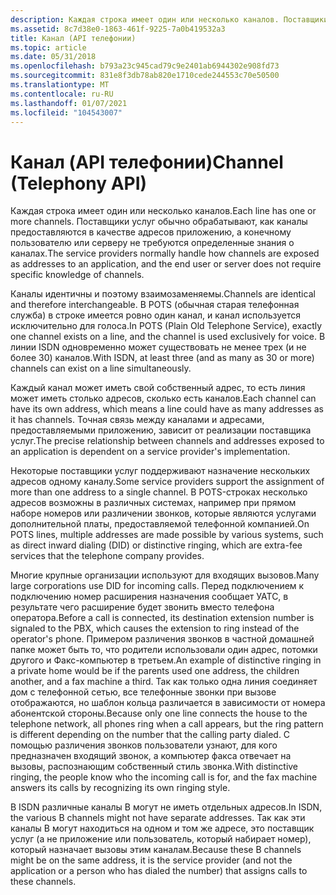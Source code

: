 ```yaml
---
description: Каждая строка имеет один или несколько каналов. Поставщики услуг обычно обрабатывают, как каналы предоставляются в качестве адресов приложению, а конечному пользователю или серверу не требуются определенные знания о каналах.
ms.assetid: 8c7d38e0-1863-461f-9225-7a0b419532a3
title: Канал (API телефонии)
ms.topic: article
ms.date: 05/31/2018
ms.openlocfilehash: b793a23c945cad79c9e2401ab6944302e908fd73
ms.sourcegitcommit: 831e8f3db78ab820e1710cede244553c70e50500
ms.translationtype: MT
ms.contentlocale: ru-RU
ms.lasthandoff: 01/07/2021
ms.locfileid: "104543007"
---
```

# <a name="channel-telephony-api"></a><span data-ttu-id="7067a-104">Канал (API телефонии)</span><span class="sxs-lookup"><span data-stu-id="7067a-104">Channel (Telephony API)</span></span>

<span data-ttu-id="7067a-105">Каждая строка имеет один или несколько каналов.</span><span class="sxs-lookup"><span data-stu-id="7067a-105">Each line has one or more channels.</span></span> <span data-ttu-id="7067a-106">Поставщики услуг обычно обрабатывают, как каналы предоставляются в качестве адресов приложению, а конечному пользователю или серверу не требуются определенные знания о каналах.</span><span class="sxs-lookup"><span data-stu-id="7067a-106">The service providers normally handle how channels are exposed as addresses to an application, and the end user or server does not require specific knowledge of channels.</span></span>

<span data-ttu-id="7067a-107">Каналы идентичны и поэтому взаимозаменяемы.</span><span class="sxs-lookup"><span data-stu-id="7067a-107">Channels are identical and therefore interchangeable.</span></span> <span data-ttu-id="7067a-108">В POTS (обычная старая телефонная служба) в строке имеется ровно один канал, и канал используется исключительно для голоса.</span><span class="sxs-lookup"><span data-stu-id="7067a-108">In POTS (Plain Old Telephone Service), exactly one channel exists on a line, and the channel is used exclusively for voice.</span></span> <span data-ttu-id="7067a-109">В линии ISDN одновременно может существовать не менее трех (и не более 30) каналов.</span><span class="sxs-lookup"><span data-stu-id="7067a-109">With ISDN, at least three (and as many as 30 or more) channels can exist on a line simultaneously.</span></span>

<span data-ttu-id="7067a-110">Каждый канал может иметь свой собственный адрес, то есть линия может иметь столько адресов, сколько есть каналов.</span><span class="sxs-lookup"><span data-stu-id="7067a-110">Each channel can have its own address, which means a line could have as many addresses as it has channels.</span></span> <span data-ttu-id="7067a-111">Точная связь между каналами и адресами, предоставляемыми приложению, зависит от реализации поставщика услуг.</span><span class="sxs-lookup"><span data-stu-id="7067a-111">The precise relationship between channels and addresses exposed to an application is dependent on a service provider's implementation.</span></span>

<span data-ttu-id="7067a-112">Некоторые поставщики услуг поддерживают назначение нескольких адресов одному каналу.</span><span class="sxs-lookup"><span data-stu-id="7067a-112">Some service providers support the assignment of more than one address to a single channel.</span></span> <span data-ttu-id="7067a-113">В POTS-строках несколько адресов возможны в различных системах, например при прямом наборе номеров или различении звонков, которые являются услугами дополнительной платы, предоставляемой телефонной компанией.</span><span class="sxs-lookup"><span data-stu-id="7067a-113">On POTS lines, multiple addresses are made possible by various systems, such as direct inward dialing (DID) or distinctive ringing, which are extra-fee services that the telephone company provides.</span></span>

<span data-ttu-id="7067a-114">Многие крупные организации используют для входящих вызовов.</span><span class="sxs-lookup"><span data-stu-id="7067a-114">Many large corporations use DID for incoming calls.</span></span> <span data-ttu-id="7067a-115">Перед подключением к подключению номер расширения назначения сообщает УАТС, в результате чего расширение будет звонить вместо телефона оператора.</span><span class="sxs-lookup"><span data-stu-id="7067a-115">Before a call is connected, its destination extension number is signaled to the PBX, which causes the extension to ring instead of the operator's phone.</span></span> <span data-ttu-id="7067a-116">Примером различения звонков в частной домашней папке может быть то, что родители использовали один адрес, потомки другого и Факс-компьютер в третьем.</span><span class="sxs-lookup"><span data-stu-id="7067a-116">An example of distinctive ringing in a private home would be if the parents used one address, the children another, and a fax machine a third.</span></span> <span data-ttu-id="7067a-117">Так как только одна линия соединяет дом с телефонной сетью, все телефонные звонки при вызове отображаются, но шаблон кольца различается в зависимости от номера абонентской стороны.</span><span class="sxs-lookup"><span data-stu-id="7067a-117">Because only one line connects the house to the telephone network, all phones ring when a call appears, but the ring pattern is different depending on the number that the calling party dialed.</span></span> <span data-ttu-id="7067a-118">С помощью различения звонков пользователи узнают, для кого предназначен входящий звонок, а компьютер факса отвечает на вызовы, распознающим собственный стиль звонка.</span><span class="sxs-lookup"><span data-stu-id="7067a-118">With distinctive ringing, the people know who the incoming call is for, and the fax machine answers its calls by recognizing its own ringing style.</span></span>

<span data-ttu-id="7067a-119">В ISDN различные каналы B могут не иметь отдельных адресов.</span><span class="sxs-lookup"><span data-stu-id="7067a-119">In ISDN, the various B channels might not have separate addresses.</span></span> <span data-ttu-id="7067a-120">Так как эти каналы B могут находиться на одном и том же адресе, это поставщик услуг (а не приложение или пользователь, который набирает номер), который назначает вызовы этим каналам.</span><span class="sxs-lookup"><span data-stu-id="7067a-120">Because these B channels might be on the same address, it is the service provider (and not the application or a person who has dialed the number) that assigns calls to these channels.</span></span>

 

 



